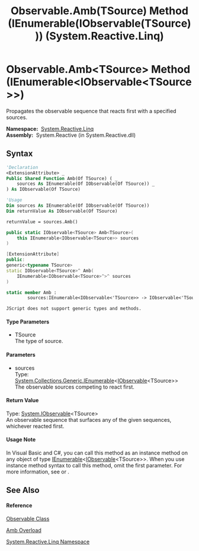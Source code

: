 ﻿---
title: Observable.Amb(TSource) Method (IEnumerable(IObservable(TSource))) (System.Reactive.Linq)
TOCTitle: Amb(TSource) Method (IEnumerable(IObservable(TSource)))
ms:assetid: M:System.Reactive.Linq.Observable.Amb``1(System.Collections.Generic.IEnumerable{System.IObservable{``0}})
ms:mtpsurl: https://msdn.microsoft.com/en-us/library/Hh229115(v=VS.103)
ms:contentKeyID: 36068531
ms.date: 06/28/2011
mtps_version: v=VS.103
dev_langs:
- vb
- csharp
- c++
- fsharp
- jscript
---

# Observable.Amb\<TSource\> Method (IEnumerable\<IObservable\<TSource\>\>)

Propagates the observable sequence that reacts first with a specified sources.

**Namespace:**  [System.Reactive.Linq](hh211929\(v=vs.103\).md)  
**Assembly:**  System.Reactive (in System.Reactive.dll)

## Syntax

``` vb
'Declaration
<ExtensionAttribute> _
Public Shared Function Amb(Of TSource) ( _
    sources As IEnumerable(Of IObservable(Of TSource)) _
) As IObservable(Of TSource)
```

``` vb
'Usage
Dim sources As IEnumerable(Of IObservable(Of TSource))
Dim returnValue As IObservable(Of TSource)

returnValue = sources.Amb()
```

``` csharp
public static IObservable<TSource> Amb<TSource>(
    this IEnumerable<IObservable<TSource>> sources
)
```

``` c++
[ExtensionAttribute]
public:
generic<typename TSource>
static IObservable<TSource>^ Amb(
    IEnumerable<IObservable<TSource>^>^ sources
)
```

``` fsharp
static member Amb : 
        sources:IEnumerable<IObservable<'TSource>> -> IObservable<'TSource> 
```

``` jscript
JScript does not support generic types and methods.
```

#### Type Parameters

  - TSource  
    The type of source.

#### Parameters

  - sources  
    Type: [System.Collections.Generic.IEnumerable](https://msdn.microsoft.com/en-us/library/9eekhta0)\<[IObservable](https://msdn.microsoft.com/en-us/library/Dd990377)\<TSource\>\>  
    The observable sources competing to react first.  

#### Return Value

Type: [System.IObservable](https://msdn.microsoft.com/en-us/library/Dd990377)\<TSource\>  
An observable sequence that surfaces any of the given sequences, whichever reacted first.  

#### Usage Note

In Visual Basic and C\#, you can call this method as an instance method on any object of type [IEnumerable](https://msdn.microsoft.com/en-us/library/9eekhta0)\<[IObservable](https://msdn.microsoft.com/en-us/library/Dd990377)\<TSource\>\>. When you use instance method syntax to call this method, omit the first parameter. For more information, see [](https://msdn.microsoft.com/en-us/library/Bb384936) or [](https://msdn.microsoft.com/en-us/library/Bb383977).

## See Also

#### Reference

[Observable Class](hh244252\(v=vs.103\).md)

[Amb Overload](hh229665\(v=vs.103\).md)

[System.Reactive.Linq Namespace](hh211929\(v=vs.103\).md)

